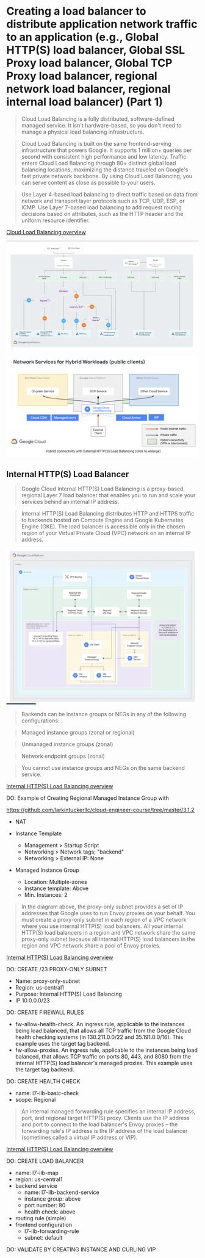 # Creating a load balancer to distribute application network traffic to an application (e.g., Global HTTP(S) load balancer, Global SSL Proxy load balancer, Global TCP Proxy load balancer, regional network load balancer, regional internal load balancer) (Part 1)

> Cloud Load Balancing is a fully distributed, software-defined managed service. It isn't hardware-based, so you don't need to manage a physical load balancing infrastructure.

> Cloud Load Balancing is built on the same frontend-serving infrastructure that powers Google. It supports 1 million+ queries per second with consistent high performance and low latency. Traffic enters Cloud Load Balancing through 80+ distinct global load balancing locations, maximizing the distance traveled on Google's fast private network backbone. By using Cloud Load Balancing, you can serve content as close as possible to your users.

> Use Layer 4-based load balancing to direct traffic based on data from network and transport layer protocols such as TCP, UDP, ESP, or ICMP. Use Layer 7-based load balancing to add request routing decisions based on attributes, such as the HTTP header and the uniform resource identifier.

[Cloud Load Balancing overview](https://cloud.google.com/load-balancing/docs/load-balancing-overview)

![Load Balancers](lb.png)

![Hybrid](hybrid.png)

## Internal HTTP(S) Load Balancer

> Google Cloud Internal HTTP(S) Load Balancing is a proxy-based, regional Layer 7 load balancer that enables you to run and scale your services behind an internal IP address.

> Internal HTTP(S) Load Balancing distributes HTTP and HTTPS traffic to backends hosted on Compute Engine and Google Kubernetes Engine (GKE). The load balancer is accessible only in the chosen region of your Virtual Private Cloud (VPC) network on an internal IP address.

![internal](internal.png)

> Backends can be instance groups or NEGs in any of the following configurations:

> Managed instance groups (zonal or regional)

> Unmanaged instance groups (zonal)

> Network endpoint groups (zonal)

> You cannot use instance groups and NEGs on the same backend service.

[Internal HTTP(S) Load Balancing overview](https://cloud.google.com/load-balancing/docs/l7-internal)

DO: Example of Creating Regional Managed Instance Group with 

https://github.com/larkintuckerllc/cloud-engineer-course/tree/master/3.1.2

* NAT

* Instance Template
  * Management > Startup Script
  * Networking > Network tags; "backend"
  * Networking > External IP: None

* Managed Instance Group
  * Location: Multiple-zones
  * Instance template: Above
  * Min. Instances: 2

> In the diagram above, the proxy-only subnet provides a set of IP addresses that Google uses to run Envoy proxies on your behalf. You must create a proxy-only subnet in each region of a VPC network where you use internal HTTP(S) load balancers. All your internal HTTP(S) load balancers in a region and VPC network share the same proxy-only subnet because all internal HTTP(S) load balancers in the region and VPC network share a pool of Envoy proxies.

[Internal HTTP(S) Load Balancing overview](https://cloud.google.com/load-balancing/docs/l7-internal)

DO: CREATE /23 PROXY-ONLY SUBNET

* Name: proxy-only-subnet
* Region: us-central1
* Purpose: Internal HTTP(S) Load Balancing
* IP 10.0.0.0/23

DO: CREATE FIREWALL RULES

* fw-allow-health-check. An ingress rule, applicable to the instances being load balanced, that allows all TCP traffic from the Google Cloud health checking systems (in 130.211.0.0/22 and 35.191.0.0/16). This example uses the target tag backend.
* fw-allow-proxies. An ingress rule, applicable to the instances being load balanced, that allows TCP traffic on ports 80, 443, and 8080 from the internal HTTP(S) load balancer's managed proxies. This example uses the target tag backend.

DO: CREATE HEALTH CHECK

* name: l7-ilb-basic-check
* scope: Regional

> An internal managed forwarding rule specifies an internal IP address, port, and regional target HTTP(S) proxy. Clients use the IP address and port to connect to the load balancer's Envoy proxies – the forwarding rule's IP address is the IP address of the load balancer (sometimes called a virtual IP address or VIP).

[Internal HTTP(S) Load Balancing overview](https://cloud.google.com/load-balancing/docs/l7-internal)

DO: CREATE LOAD BALANCER

* name: l7-ilb-map
* region: us-central1
* backend service
  * name: l7-ilb-backend-service
  * instance group: above
  * port number: 80
  * health check: above
* routing rule (simple)
* frontend configuration
  * l7-ilb-forwarding-rule
  * subnet: default

DO: VALIDATE BY CREATING INSTANCE AND CURLING VIP
